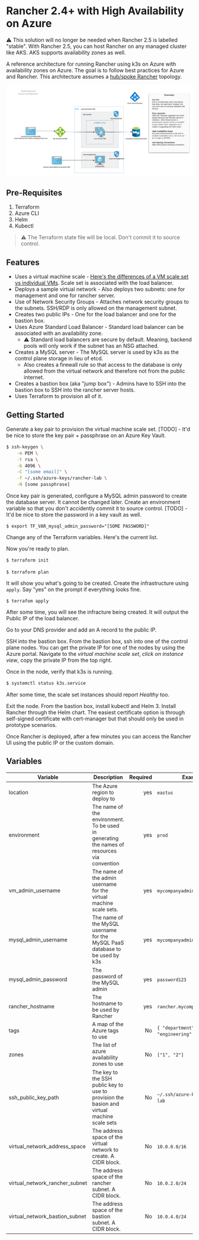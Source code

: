 # Rancher 2.4+ with High Availability on Azure

:warning: This solution will no longer be needed when Rancher 2.5 is labelled "stable". With Rancher 2.5, you can host Rancher on any managed cluster like AKS. AKS supports availability zones as well.

A reference architecture for running Rancher using k3s on Azure with availability zones on Azure.
The goal is to follow best practices for Azure and Rancher. This architecture assumes a [hub/spoke Rancher](https://rancher.com/docs/rancher/v2.x/en/best-practices/deployment-strategies/) topology.

![Diagram of Rancher using a HA set-up on Azure](docs/rancher_ha_azure.png)

## Pre-Requisites
1. Terraform
2. Azure CLI
3. Helm
4. Kubectl

> :warning: The Terraform state file will be local. Don't commit it to source control.

## Features

- Uses a virtual machine scale - [Here's the differences of a VM scale set vs individual VMs](https://docs.microsoft.com/en-us/azure/virtual-machine-scale-sets/overview#differences-between-virtual-machines-and-scale-sets). Scale set is associated with the load balancer.
- Deploys a sample virtual network - Also deploys two subnets: one for management and one for rancher server.
- Use of Network Security Groups - Attaches network security groups to the subnets. SSH/RDP is only allowed on the management subnet.
- Creates two public IPs - One for the load balancer and one for the bastion box.
- Uses Azure Standard Load Balancer - Standard load balancer can be associated with an availability zone. 
  - :warning: Standard load balancers are secure by default. Meaning, backend pools will only work if the subnet has an NSG attached.
- Creates a MySQL server - The MySQL server is used by k3s as the control plane storage in lieu of etcd. 
  - Also creates a firewall rule so that access to the database is only allowed from the virtual network and therefore not from the public internet.
- Creates a bastion box (aka "jump box") - Admins have to SSH into the bastion box to SSH into the rancher server hosts.
- Uses Terraform to provision all of it.

## Getting Started

Generate a key pair to provision the virtual machine scale set. 
[TODO] - It'd be nice to store the key pair + passphrase on an Azure Key Vault. 

```bash
$ ssh-keygen \
    -m PEM \
    -t rsa \
    -b 4096 \
    -C "[some email]" \
    -f ~/.ssh/azure-keys/rancher-lab \
    -N [some passphrase]

```

Once key pair is generated, configure a MySQL admin password to create the database server. It cannot be changed later. Create an environment variable so that you don't accidently commit it to source control.
[TODO] - It'd be nice to store the password in a key vault as well.

```
$ export TF_VAR_mysql_admin_password="[SOME PASSWORD]"
```

Change any of the Terraform variables. Here's the current list. 

Now you're ready to plan.
```
$ terraform init

$ terraform plan

```
It will show you what's going to be created. Create the infrastructure using `apply`. Say "yes" on the prompt if everything looks fine.

```
$ terrafom apply
```

After some time, you will see the infracture being created. It will output the Public IP of the load balancer.

Go to your DNS provider and add an A record to the public IP.

SSH into the bastion box. From the bastion box, ssh into one of the control plane nodes. You can get the private IP for one of the nodes by using the Azure portal. Navigate to the _virtual machine scale set_, _click on instance view_, copy the private IP from the top right.

Once in the node, verify that k3s is running. 

``` bash
$ systemctl status k3s.service
```

After some time, the scale set instances should report _Healthy_ too. 

Exit the node. 
From the bastion box, install kubectl and Helm 3. Install Rancher through the Helm chart. The easiest certificate option is through self-signed certificate with cert-manager but that should only be used in prototype scenarios.

Once Rancher is deployed, after a few minutes you can access the Rancher UI using the public IP or the custom domain.


## Variables

| Variable             | Description                                                                                 | Required | Example                             |
|----------------------|---------------------------------------------------------------------------------------------|---------:|-------------------------------------|
| location             | The Azure region to deploy to                                                               |    yes   | `eastus`                            |
| environment          | The name of the environment. To be used in generating the names of resources via convention |    yes   | `prod`                              |
| vm_admin_username    | The name of the admin username for the virtual machine scale sets.                          |    yes   | `mycompanyadmin`                    |
| mysql_admin_username | The name of the MySQL username for the MySQL PaaS database to be used by k3s                |    yes   | `mycompanyadmin`                    |
| mysql_admin_password | The password of the MySQL admin                                                             |    yes   | `password123`                       |
| rancher_hostname     | The hostname to be used by Rancher                                                          |    yes   | `rancher.mycompanydomain.com`       |
| tags                 | A map of the Azure tags to use                                                              |    No    | `{ "department"  = "engineering" }` |
| zones                | The list of azure availability zones to use                                                 |    No    | `["1", "2"]`                        |
| ssh_public_key_path  | The key to the SSH public key to use to provision the basion and virtual machine scale sets |    No    | `~/.ssh/azure-keys/rancher-lab`     |
| virtual_network_address_space  | The address space of the virtual network to create. A CIDR block. |    No    | `10.0.0.0/16`     |
| virtual_network_rancher_subnet  | The address space of the rancher subnet. A CIDR block. |    No    | `10.0.2.0/24`     |
| virtual_network_bastion_subnet  | The address space of the bastion subnet. A CIDR block. |    No    | `10.0.4.0/24`     |